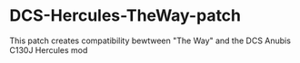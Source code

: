 # DCS-Hercules-TheWay-patch
This patch creates compatibility  bewtween "The Way" and the DCS Anubis C130J Hercules mod
